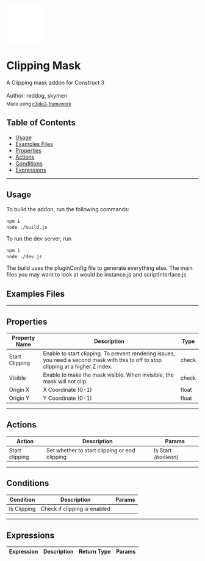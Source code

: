 <img src="./src/icon.svg" width="100" /><br>
# Clipping Mask <br>
A Clipping mask addon for Construct 3 <br>
<br>
Author: reddog, skymen <br>
<sub>Made using [c3ide2-framework](https://github.com/ConstructFund/c3ide2-framework) </sub><br>

## Table of Contents
- [Usage](#usage)
- [Examples Files](#examples-files)
- [Properties](#properties)
- [Actions](#actions)
- [Conditions](#conditions)
- [Expressions](#expressions)
---
## Usage
To build the addon, run the following commands:

```
npm i
node ./build.js
```

To run the dev server, run

```
npm i
node ./dev.js
```

The build uses the pluginConfig file to generate everything else.
The main files you may want to look at would be instance.js and scriptInterface.js

## Examples Files

---
## Properties
| Property Name | Description | Type |
| --- | --- | --- |
| Start Clipping | Enable to start clipping. To prevent rendering issues, you need a second mask with this to off to stop clipping at a higher Z index. | check |
| Visible | Enable to make the mask visible. When invisible, the mask will not clip. | check |
| Origin X | X Coordinate (0-1) | float |
| Origin Y | Y Coordinate (0-1) | float |


---
## Actions
| Action | Description | Params
| --- | --- | --- |
| Start clipping | Set whether to start clipping or end clipping | Is Start             *(boolean)* <br> |


---
## Conditions
| Condition | Description | Params
| --- | --- | --- |
| Is Clipping | Check if clipping is enabled |  |


---
## Expressions
| Expression | Description | Return Type | Params
| --- | --- | --- | --- |
